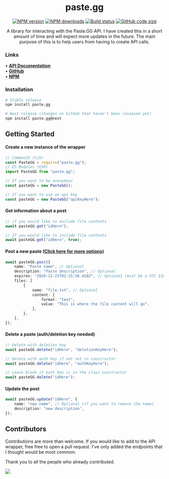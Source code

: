 <div align="center">
  <h1>paste.gg</h1>
  <a href="https://www.npmjs.com/package/paste.gg"><img src="https://img.shields.io/npm/v/paste.gg.svg?maxAge=3600" alt="NPM version" /></a>
  <a href="https://www.npmjs.com/package/paste.gg"><img src="https://img.shields.io/npm/dt/paste.gg.svg?maxAge=3600" alt="NPM downloads" /></a>
  <a href="https://github.com/SerenModz21/paste.gg/actions"><img src="https://github.com/SerenModz21/paste.gg/actions/workflows/github-code-scanning/codeql/badge.svg" alt="Build status" /></a>
  <a href="https://github.com/SerenModz21/paste.gg"><img src="https://img.shields.io/github/languages/code-size/SerenModz21/paste.gg" alt="GitHub code size"></a>
  <br />
  <p style="max-width: 600px">
    A library for interacting with the Paste.GG API. I have created this in a short amount of time and will expect more updates in the future. The main purpose of this is to help users from having to create API calls.
  </p>
</div>

### Links

• **[API Documentation](https://github.com/ascclemens/paste/blob/master/api.md#api)** <br/>
• **[GitHub](https://github.com/SerenModz21/paste.gg)** <br/>
• **[NPM](https://www.npmjs.com/package/paste.gg)** <br/>

### Installation

```sh
# Stable release
npm install paste.gg

# Next release (changes on GitHub that haven't been released yet)
npm install paste.gg@next
```

## Getting Started

#### Create a new instance of the wrapper

```ts
// CommonJS (CJS)
const PasteGG = require("paste.gg");
// ES Modules (ESM)
import PasteGG from "paste.gg";

// If you want to be anonymous
const pasteGG = new PasteGG();

// If you want to use an api key
const pasteGG = new PasteGG("apiKeyHere");
```

#### Get information about a post

```ts
// if you would like to exclude file contents
await pasteGG.get("idHere");

// If you would like to include file contents
await pasteGG.get("idHere", true);
```

#### Post a new paste ([Click here for more options](https://github.com/ascclemens/paste/blob/master/api.md#post-pastes))

```ts
await pasteGG.post({
    name: "Paste name", // Optional
    description: "Paste description", // Optional
    expires: "2020-12-21T02:25:56.428Z", // Optional (must be a UTC ISO 8601 string)
    files: [
        {
            name: "file.txt", // Optional
            content: {
                format: "text",
                value: "This is where the file content will go",
            },
        },
    ],
});
```

#### Delete a paste (auth/deletion key needed)

```ts
// Delete with deletion key
await pasteGG.delete("idHere", "deletionKeyHere");

// Delete with auth key if not set in constructor
await pasteGG.delete("idHere", "authKeyHere");

// Leave blank if auth key is in the class constructor
await pasteGG.delete("idHere");
```

#### Update the post

```ts
await pasteGG.update("idHere", {
    name: "new name", // Optional (if you want to remove the name)
    description: "new description",
});
```

## Contributors

Contributions are more than welcome. If you would like to add to the API wrapper, free free to open a pull request. I've only added the endpoints that I thought would be most common.

Thank you to all the people who already contributed.

<a href="https://github.com/SerenModz21/paste.gg/graphs/contributors">
  <img src="https://contrib.rocks/image?repo=SerenModz21/paste.gg" />
</a>
